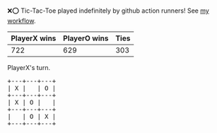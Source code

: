 :x::o: Tic-Tac-Toe played indefinitely by github action runners! See [my workflow](.github/workflows/play.yaml).

|PlayerX wins|PlayerO wins|Ties|
|-|-|-|
|722|629|303|

PlayerX's turn.

<pre>
+---+---+---+
| X |   | O |
+---+---+---+
| X | O |   |
+---+---+---+
|   | O | X |
+---+---+---+
</pre>